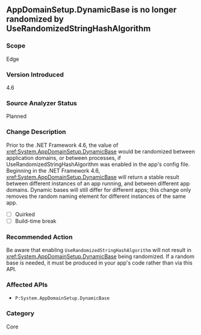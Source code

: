 ## AppDomainSetup.DynamicBase is no longer randomized by UseRandomizedStringHashAlgorithm

### Scope
Edge

### Version Introduced
4.6

### Source Analyzer Status
Planned

### Change Description

Prior to the .NET Framework 4.6, the value of
<xref:System.AppDomainSetup.DynamicBase> would be
randomized between application domains, or between processes, if
UseRandomizedStringHashAlgorithm was enabled in the app's config file. Beginning
in the .NET Framework 4.6,
<xref:System.AppDomainSetup.DynamicBase> will
return a stable result between different instances of an app running, and
between different app domains. Dynamic bases will still differ for different
apps; this change only removes the random naming element for different instances
of the same app.

- [ ] Quirked
- [ ] Build-time break

### Recommended Action

Be aware that enabling `UseRandomizedStringHashAlgorithm` will not result in
<xref:System.AppDomainSetup.DynamicBase> being
randomized. If a random base is needed, it must be produced in your app's code
rather than via this API.

### Affected APIs
* `P:System.AppDomainSetup.DynamicBase`

### Category
Core

<!--
    ### Notes
    Should be easy to look for DynamicBase use while UseRandomizedStringHashAlgorithm is set
-->

<!-- breaking change id: 115 -->
